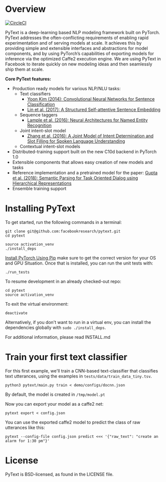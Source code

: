 # Overview

[![CircleCI](https://circleci.com/gh/facebookresearch/pytext.svg?style=svg&circle-token=2e0e0cb6dc686b646df887c2e0f07a8429712243)](https://circleci.com/gh/facebookresearch/pytext)

PyText is a deep-learning based NLP modeling framework built on PyTorch. PyText addresses the often-conflicting requirements of enabling rapid experimentation and of serving models at scale. It achieves this by providing simple and extensible interfaces and abstractions for model components, and by using PyTorch’s capabilities of exporting models for inference via the optimized Caffe2 execution engine. We are using PyText in Facebook to iterate quickly on new modeling ideas and then seamlessly ship them at scale.

**Core PyText features:**
- Production ready models for various NLP/NLU tasks:
  - Text classifiers
    - [Yoon Kim (2014): Convolutional Neural Networks for Sentence Classification](https://arxiv.org/abs/1408.5882)
    - [Lin et al. (2017): A Structured Self-attentive Sentence Embedding](https://arxiv.org/abs/1703.03130)
  - Sequence taggers
    - [Lample et al. (2016): Neural Architectures for Named Entity Recognition](https://www.aclweb.org/anthology/N16-1030)
  - Joint intent-slot model
    - [Zhang et al. (2016): A Joint Model of Intent Determination and Slot Filling for Spoken Language Understanding](https://www.ijcai.org/Proceedings/16/Papers/425.pdf)
  - Contextual intent-slot models
- Distributed-training support built on the new C10d backend in PyTorch 1.0
- Extensible components that allows easy creation of new models and tasks
- Reference implementation and a pretrained model for the paper: [Gupta et al. (2018): Semantic Parsing for Task Oriented Dialog using Hierarchical Representations](http://aclweb.org/anthology/D18-1300)
- Ensemble training support

# Installing PyText

To get started, run the following commands in a terminal:

```
git clone git@github.com:facebookresearch/pytext.git
cd pytext

source activation_venv
./install_deps
```
[Install PyTorch Using Pip](https://pytorch.org/) make sure to get the correct version for your OS and GPU Situation.
Once that is installed, you can run the unit tests with:
```
./run_tests
```

To resume development in an already checked-out repo:

```
cd pytext
source activation_venv
```

To exit the virtual environment:

```
deactivate
```

Alternatively, if you don't want to run in a virtual env, you can install the dependencies globally with `sudo ./install_deps`.

For additional information, please read INSTALL.md

# Train your first text classifier

For this first example, we'll train a CNN-based text-classifier that classifies text utterances, using the examples in `tests/data/train_data_tiny.tsv`.

```
python3 pytext/main.py train < demo/configs/docnn.json
```

By default, the model is created in `/tmp/model.pt`

Now you can export your model as a caffe2 net:

```
pytext export < config.json
```

You can use the exported caffe2 model to predict the class of raw utterances like this:

```
pytext --config-file config.json predict <<< '{"raw_text": "create an alarm for 1:30 pm"}'
```

# License
PyText is BSD-licensed, as found in the LICENSE file.
